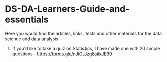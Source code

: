 # DS-DA-Learners-Guide-and-essentials
Here you would find the articles, links, tests and other materials for the data science and data analysis
1. If you'd like to take a quiz on Statistics, I have made one with 20 simple questions - https://forms.gle/nJiGtJzg8siixJE99
